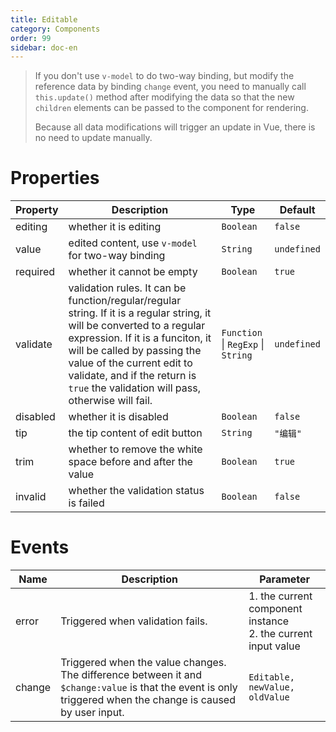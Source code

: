 ```yaml
---
title: Editable 
category: Components
order: 99 
sidebar: doc-en
---
```


> If you don't use `v-model` to do two-way binding, but modify the reference data by binding 
> `change` event, you need to manually call `this.update()` method after modifying the data 
> so that the new `children` elements can be passed to the component for rendering.
>
> Because all data modifications will trigger an update in Vue, there is no need to update manually.

# Properties

| Property | Description | Type | Default |
| --- | --- | --- | --- |
| editing | whether it is editing | `Boolean` | `false` |
| value | edited content, use `v-model` for two-way binding | `String` | `undefined` |
| required | whether it cannot be empty | `Boolean` | `true` |
| validate | validation rules. It can be function/regular/regular string. If it is a regular string, it will be converted to a regular expression. If it is a funciton, it will be called by passing the value of the current edit to validate, and if the return is `true` the validation will pass, otherwise will fail. | `Function` &#124; `RegExp` &#124; `String` | `undefined` |
| disabled | whether it is disabled | `Boolean` | `false` |
| tip | the tip content of edit button | `String` | `"编辑"` |
| trim | whether to remove the white space before and after the value | `Boolean` | `true` |
| invalid | whether the validation status is failed | `Boolean` | `false` |

# Events

| Name | Description | Parameter |
| --- | --- | --- |
| error | Triggered when validation fails. | 1. the current component instance <br /> 2. the current input value|
| change | Triggered when the value changes. The difference between it and `$change:value` is that the event is only triggered when the change is caused by user input. | `Editable, newValue, oldValue` |
